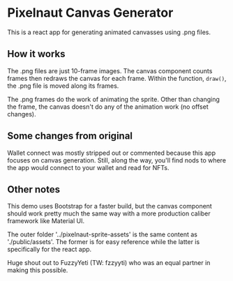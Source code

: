 # Pixelnaut Canvas Generator

This is a react app for generating animated canvasses using .png files.

## How it works

The .png files are just 10-frame images. The canvas component counts frames then
redraws the canvas for each frame. Within the function, `draw()`, the .png file is
moved along its frames.

The .png frames do the work of animating the sprite. Other than changing the frame,
the canvas doesn't do any of the animation work (no offset changes).

## Some changes from original

Wallet connect was mostly stripped out or commented because this app focuses on canvas generation.
Still, along the way, you'll find nods to where the app would connect to your wallet
and read for NFTs.

## Other notes

This demo uses Bootstrap for a faster build, but the canvas component should work
pretty much the same way with a more production caliber framework like Material UI.

The outer folder '../pixelnaut-sprite-assets' is the same content as './public/assets'.
The former is for easy reference while the latter is specifically for the react app.

Huge shout out to FuzzyYeti (TW: fzzyyti) who was an equal partner in making this possible.
